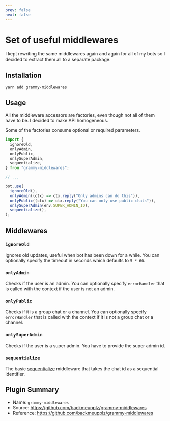 ```yaml
---
prev: false
next: false
---
```


# Set of useful middlewares

I kept rewriting the same middlewares again and again for all of my bots so I decided to extract them all to a separate package.

## Installation

`yarn add grammy-middlewares`

## Usage

All the middleware accessors are factories, even though not all of them have to be.
I decided to make API homogeneous.

Some of the factories consume optional or required parameters.

```ts
import {
  ignoreOld,
  onlyAdmin,
  onlyPublic,
  onlySuperAdmin,
  sequentialize,
} from "grammy-middlewares";

// ...

bot.use(
  ignoreOld(),
  onlyAdmin((ctx) => ctx.reply("Only admins can do this")),
  onlyPublic((ctx) => ctx.reply("You can only use public chats")),
  onlySuperAdmin(env.SUPER_ADMIN_ID),
  sequentialize(),
);
```

## Middlewares

### `ignoreOld`

Ignores old updates, useful when bot has been down for a while.
You can optionally specify the timeout in seconds which defaults to `5 * 60`.

### `onlyAdmin`

Checks if the user is an admin.
You can optionally specify `errorHandler` that is called with the context if the user is not an admin.

### `onlyPublic`

Checks if it is a group chat or a channel.
You can optionally specify `errorHandler` that is called with the context if it is not a group chat or a channel.

### `onlySuperAdmin`

Checks if the user is a super admin.
You have to provide the super admin id.

### `sequentialize`

The basic [sequentialize](../advanced/scaling#concurrency-is-hard) middleware that takes the chat id as a sequential identifier.

## Plugin Summary

- Name: `grammy-middlewares`
- Source: <https://github.com/backmeupplz/grammy-middlewares>
- Reference: <https://github.com/backmeupplz/grammy-middlewares>
